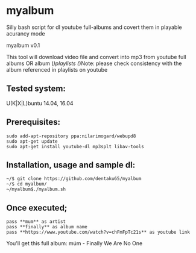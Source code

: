 # myalbum
Silly bash script for dl youtube full-albums and covert them in playable acurancy mode

myalbum v0.1

This tool will download video file and convert into mp3 from youtube full albums OR album (*)playlists
(*)Note: please check consistency with the album referenced in playlists on youtube

## Tested system:
U(K|X|L)buntu 14.04, 16.04

## Prerequisites:
```
sudo add-apt-repository ppa:nilarimogard/webupd8
sudo apt-get update
sudo apt-get install youtube-dl mp3splt libav-tools
```

## Installation, usage and sample dl:
```
~/$ git clone https://github.com/dentaku65/myalbum
~/$ cd myalbum/
~/myalbum$./myalbum.sh
```
## Once executed;
```
pass **mum** as artist
pass **finally** as album name 
pass **https://www.youtube.com/watch?v=chFmFpTc21s** as youtube link
```

You'll get this full album: múm - Finally We Are No One

